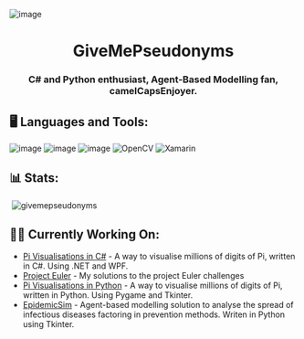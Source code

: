
![image](https://user-images.githubusercontent.com/113452530/222985603-40d409e0-2ea2-4454-ab0b-2a1e349914b2.png)

<h1 align="center">GiveMePseudonyms</h1>
<h3 align="center">C# and Python enthusiast, Agent-Based Modelling fan, camelCapsEnjoyer.</h3>

## 🖥️ Languages and Tools:
![image](https://img.shields.io/badge/C%23-239120?style=for-the-badge&logo=c-sharp&logoColor=white)
![image](https://img.shields.io/badge/.NET-5C2D91?style=for-the-badge&logo=.net&logoColor=white)
![image](https://img.shields.io/badge/Python-3776AB?style=for-the-badge&logo=python&logoColor=white)
![OpenCV](https://img.shields.io/badge/opencv-%23white.svg?style=for-the-badge&logo=opencv&logoColor=white)
![Xamarin](https://img.shields.io/badge/Xamarin-3199DC?style=for-the-badge&logo=xamarin&logoColor=white)

<h2 align="left">📊 Stats:</h2>
<p>&nbsp;<img align="center" src="https://github-readme-stats.vercel.app/api?username=givemepseudonyms&show_icons=true&locale=en" alt="givemepseudonyms" /></p>

<h2 align="left">🏋️‍♂️ Currently Working On:</h2>

- [Pi Visualisations in C#](https://github.com/GiveMePseudonyms/PiVisualisationsCSharp) - A way to visualise millions of digits of Pi, written in C#. Using .NET and WPF.
- [Project Euler](https://github.com/GiveMePseudonyms/Project_Euler) - My solutions to the project Euler challenges
- [Pi Visualisations in Python](https://github.com/GiveMePseudonyms/PiVisualisations) - A way to visualise millions of digits of Pi, written in Python. Using Pygame and Tkinter.
- [EpidemicSim](https://github.com/GiveMePseudonyms/Epidemic-Sim) - Agent-based modelling solution to analyse the spread of infectious diseases factoring in prevention methods. Writen in Python using Tkinter.
